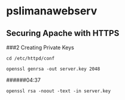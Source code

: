 # pslimanawebserv
## Securing Apache with HTTPS
###2 Creating Private Keys
```
cd /etc/httpd/conf
```
```
openssl genrsa -out server.key 2048
```
######04:37
```
openssl rsa -noout -text -in server.key
```
